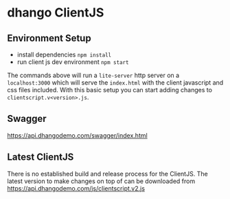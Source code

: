 # dhango ClientJS

## Environment Setup

 - install dependencies `npm install`
 - run client js dev environment `npm start`

The commands above will run a `lite-server` http server on a `localhost:3000` which will serve the `index.html` with 
the client javascript and css files included. With this basic setup you can start adding changes to
`clientscript.v<version>.js`.

## Swagger

https://api.dhangodemo.com/swagger/index.html

## Latest ClientJS

There is no established build and release process for the ClientJS. The latest version to make changes on top of can be downloaded from https://api.dhangodemo.com/js/clientscript.v2.js